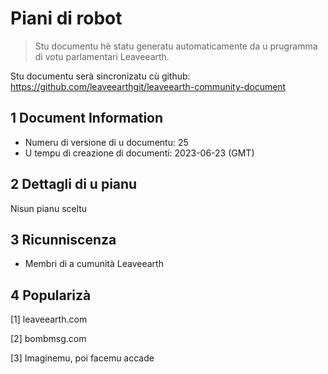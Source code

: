 # Piani di robot

>Stu documentu hè statu generatu automaticamente da u prugramma di votu parlamentari Leaveearth.

Stu documentu serà sincronizatu cù github: https://github.com/leaveearthgit/leaveearth-community-document

## 1 Document Information

- Numeru di versione di u documentu: 25
- U tempu di creazione di documenti: 2023-06-23 (GMT)

## 2 Dettagli di u pianu

Nisun pianu sceltu

## 3 Ricunniscenza
* Membri di a cumunità Leaveearth

## 4 Popularizà
[1] leaveearth.com

[2] bombmsg.com

[3] Imaginemu, poi facemu accade